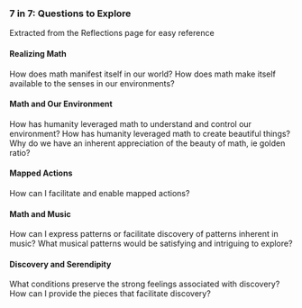 ### 7 in 7: Questions to Explore ###

Extracted from the Reflections page for easy reference

#### Realizing Math ####
How does math manifest itself in our world? 
How does math make itself available to the senses in our environments?

#### Math and Our Environment ####
How has humanity leveraged math to understand and control our environment? 
How has humanity leveraged math to create beautiful things? 
Why do we have an inherent appreciation of the beauty of math, ie golden ratio?

#### Mapped Actions ####
How can I facilitate and enable mapped actions?

#### Math and Music ####
How can I express patterns or facilitate discovery of patterns inherent in music? 
What musical patterns would be satisfying and intriguing to explore?

#### Discovery and Serendipity ####
What conditions preserve the strong feelings associated with discovery? 
How can I provide the pieces that facilitate discovery?